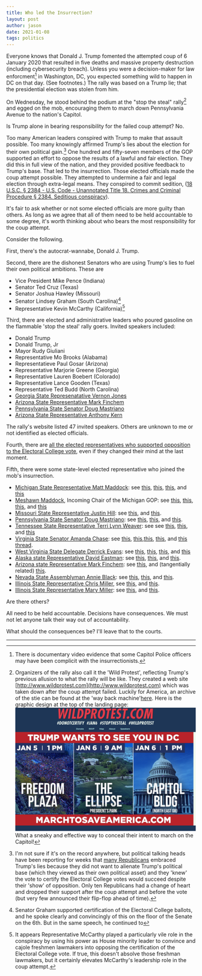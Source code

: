 ```yaml
---
title: Who led the Insurrection?
layout: post
author: jason
date: 2021-01-08
tags: politics
---
```


Everyone knows that Donald J. Trump fomented the attempted coup of 6 January 2020 that resulted in five deaths and massive property destruction (including cybersecurity breach).  Unless you were a decision-maker for law enforcment[^0] in Washington, DC, you expected something wild to happen in DC on that day.  (See footnotes.)  The rally was based on a Trump lie; that the presidential election was stolen from him.

On Wednesday, he stood behind the podium at the "stop the steal" rally[^3] and egged on the mob, encouraging them to march down Pennsylvania Avenue to the nation's Capitol.

Is Trump alone in bearing responsibility for the failed coup attempt?  No.

Too many American leaders conspired with Trump to make that assault possible.  Too many knowingly affirmed Trump's lies about the election for their own political gain.[^1]  One hundred and fifty-seven members of the GOP supported an effort to oppose the results of a lawful and fair election.  They did this in full view of the nation, and they provided positive feedback to Trump's base.  That led to the insurrection.  Those elected officials made the coup attempt possible.  They attempted to undermine a fair and legal election through extra-legal means.  They conspired to commit sedition, ([18 U.S.C. § 2384 - U.S. Code - Unannotated Title 18. Crimes and Criminal Procedure § 2384. Seditious conspiracy](https://codes.findlaw.com/us/title-18-crimes-and-criminal-procedure/18-usc-sect-2384.html)).

It's fair to ask whether or not some elected officials are more guilty than others.  As long as we agree that all of them need to be held accountable to some degree, it's worth thinking about who bears the most responsibility for the coup attempt.

Consider the following.

First, there's the autocrat-wannabe, Donald J. Trump.  

Second, there are the dishonest Senators who are using Trump's lies to fuel their own political ambitions.  These are
* Vice President Mike Pence (Indiana)
* Senator Ted Cruz (Texas)
* Senator Joshua Hawley (Missouri)
* Senator Lindsey Graham (South Carolina)[^2]
* Representative Kevin McCarthy (California)[^4]

Third, there are elected and administrative leaders who poured gasoline on the flammable 'stop the steal' rally goers.  Invited speakers included:
* Donald Trump
* Donald Trump, Jr
* Mayor Rudy Giuliani
* Representative Mo Brooks (Alabama)
* Representatieve Paul Gosar (Arizona)
* Representative Marjorie Greene (Georgia)
* Representative Lauren Boebert (Colorado)
* Representative Lance Gooden (Texas)
* Representative Ted Budd (North Carolina)
* [Georgia State Represenatative Vernon Jones](https://en.wikipedia.org/wiki/Vernon_Jones)
* [Arizona State Representative Mark Finchem](https://en.wikipedia.org/wiki/Mark_Finchem)
* [Pennsylvania State Senator Doug Mastriano](https://en.wikipedia.org/wiki/Doug_Mastriano)
* [Arizona State Representative Anthony Kern](https://en.wikipedia.org/wiki/Anthony_Kern)

The rally's website listed 47 invited speakers.  Others are unknown to me or not identified as elected officials.

Fourth, there are [all the elected representatives who supported opposition to the Electoral College vote](http://thecoldfish.com/2021/01/07/who-incited-violence.html), even if they changed their mind at the last moment.

Fifth, there were some state-level elected representative who joined the mob's insurrection.

* [Michigan State Representative Matt Maddock](https://en.wikipedia.org/wiki/Matt_Maddock): see [this](https://twitter.com/RachelHood76/status/1347192213600690176), [this](https://twitter.com/MysterySolvent/status/1347731916313808896), [this](https://www.detroitnews.com/story/news/politics/2021/01/07/michigan-duo-matt-meshawn-maddock-gain-influence-overturn-election/6579089002/), and [this](https://patch.com/michigan/across-mi/dlcc-calls-rep-maddock-resign-over-pro-trump-riot-will-any-lawmakers-face)
* [Meshawn Maddock](https://ballotpedia.org/Meshawn_Maddock), Incoming Chair of the Michigan GOP: see [this](https://twitter.com/RachelHood76/status/1347192213600690176), [this](https://twitter.com/MysterySolvent/status/1347271801752182786), [this](https://www.detroitnews.com/story/news/politics/2021/01/07/michigan-duo-matt-meshawn-maddock-gain-influence-overturn-election/6579089002/), and [this](https://twitter.com/MysterySolvent/status/1347731916313808896)
* [Missouri State Representative Justin Hill](https://en.wikipedia.org/wiki/Justin_Hill_(politician)): see [this](https://www.msn.com/en-us/news/politics/some-state-legislators-face-calls-for-resignation-after-taking-part-in-capitol-turmoil/ar-BB1czgkM), and [this](https://www.stltoday.com/news/local/govt-and-politics/missouri-lawmaker-skips-his-own-swearing-in-to-attend-trump-rally-in-washington/article_94e9038e-a2a2-5491-8911-dcad1e9dbd5a.html).
* [Pennsylvania State Senator Doug Mastriano](https://en.wikipedia.org/wiki/Doug_Mastriano): see [this](https://www.msn.com/en-us/news/politics/some-state-legislators-face-calls-for-resignation-after-taking-part-in-capitol-turmoil/ar-BB1czgkM), [this](https://youtu.be/2m-xYKsn_94), and [this](https://6abc.com/pennsylavania-state-senator-doug-mastriano-live-derrick-evans-west-virginia-capitol-riot/9446757/).
* [Tennessee State Representative Terri Lynn Weaver](https://en.wikipedia.org/wiki/Terri_Lynn_Weaver): see see [this](https://www.msn.com/en-us/news/politics/some-state-legislators-face-calls-for-resignation-after-taking-part-in-capitol-turmoil/ar-BB1czgkM), [this](https://twitter.com/TerriLynnWeaver/status/1346965048611254273), and [this](https://www.tennessean.com/story/news/politics/2021/01/07/tennessee-rep-terri-lynn-weaver-capitol-riot-lot-of-patriots/6578595002/)
* [Virginia State Senator Amanda Chase](https://en.wikipedia.org/wiki/Amanda_Chase): see [this](https://www.msn.com/en-us/news/politics/some-state-legislators-face-calls-for-resignation-after-taking-part-in-capitol-turmoil/ar-BB1czgkM), [this](https://www.washingtonpost.com/local/virginia-politics/amanda-chase-facebook-suspension/2021/01/08/8a392410-51d8-11eb-bda4-615aaefd0555_story.html?utm_campaign=wp_main&utm_medium=social&utm_source=facebook),[this](https://www.newsweek.com/virginia-state-senator-who-attended-dc-protest-asked-resign-1560137), [this](https://thevirginiastar.com/2021/01/07/virginia-state-senator-amanda-chase-on-d-c-rally-it-was-very-heartwarming/), and [this thread](https://twitter.com/GoadGatsby/status/1347644176607932417). 
* [West Virginia State Delegate Derrick Evans](https://en.wikipedia.org/wiki/Derrick_Evans_(politician)): see [this](https://www.msn.com/en-us/news/politics/some-state-legislators-face-calls-for-resignation-after-taking-part-in-capitol-turmoil/ar-BB1czgkM), [this](https://apnews.com/article/donald-trump-legislature-crime-west-virginia-electoral-college-b883a7667add0cb54f01ce7ffaa73536), [this](https://www.buzzfeednews.com/article/briannasacks/west-virginia-republican-delegate-storms-capitol), and [this](https://www.nytimes.com/2021/01/06/us/derrick-evans-west-virginia-capitol.html)
* [Alaska state Representative David Eastman](https://en.wikipedia.org/wiki/David_Eastman_(politician)): see [this](https://twitter.com/CentralPenDems/status/1347360729318395906), [this](https://www.adn.com/alaska-news/2021/01/07/alaska-state-legislator-who-attended-dc-trump-rally-pushes-debunked-theory-antifa-was-responsible-for-storming-us-capitol/), and [this](https://www.anchoragepress.com/news/wasilla-rep-eastman-part-of-electoral-college-protest-on-the-capitol/article_00f4c01a-50a2-11eb-81af-172b4c9e4803.html).
* [Arizona state Representative Mark Finchem](https://en.wikipedia.org/wiki/Mark_Finchem): see [this](https://www.msn.com/en-us/news/politics/some-state-legislators-face-calls-for-resignation-after-taking-part-in-capitol-turmoil/ar-BB1czgkM), and (tangentially related) [this](https://www.phoenixnewtimes.com/news/rep-mark-finchem-was-arizona-coordinator-for-pro-militia-group-11498687).
* [Nevada State Assemblyman Annie Black](https://en.wikipedia.org/wiki/Annie_Black): see [this](https://www.msn.com/en-us/news/politics/some-state-legislators-face-calls-for-resignation-after-taking-part-in-capitol-turmoil/ar-BB1czgkM), [this](https://www.fox5vegas.com/election_hq/several-state-lawmakers-including-nevada-assemblywoman-elect-joined-observed-us-capitol-turmoil/article_05f0642c-7171-502d-924e-81675f021a00.html), and [this](https://www.bloomberg.com/news/articles/2021-01-07/several-state-lawmakers-joined-observed-us-capitol-turmoil?sref=YRolYWHb).
* [Illinois State Representative Chris Miller](https://en.wikipedia.org/wiki/Chris_Miller_(politician)), see [this](https://twitter.com/MarkMaxwellTV/status/1347236821512695810), and [this](https://twitter.com/Acer3752/status/1347315438359896066).
* [Illinois State Representative Mary Miller](https://en.wikipedia.org/wiki/Mary_Miller_(politician)): see [this](https://people.com/politics/rep-mary-miller-praised-hitler-speech-lawmakers-condemn/), and [this](https://www.nbcchicago.com/news/local/chicago-politics/state-lawmakers-call-on-illinois-congresswoman-who-invoked-hitler-to-resign/2410343/).

Are there others?

All need to be held accountable.  Decisions have consequences.  We must not let anyone talk their way out of accountability.

What should the consequences be?  I'll leave that to the courts.

* * * 

[^0]: There is documentary video evidence that some Capitol Police officers may have been complicit with the insurrectionists.

[^1]:  I'm not sure if it's on the record anywhere, but political talking heads have been reporting for weeks that [many Republicans](http://thecoldfish.com/2021/01/07/who-incited-violence.html) embraced Trump's lies because they did not want to alienate Trump's political base (which they viewed as their own political asset) and they 'knew' the vote to certify the Electoral College votes would succeed despite their 'show' of opposition.  Only ten Republicans had a change of heart and dropped their support after the coup attempt and before the vote (but very few announced their flip-flop ahead of time).

[^2]:  Senator Graham supported certification of the Electoral College ballots, and he spoke clearly and convincingly of this on the floor of the Senate on the 6th.  But in the same speech, he continued to 

[^4]:  It appears Representative McCarthy played a particularly vile role in the conspiracy by using his power as House minority leader to convince and cajole freshmen lawmakers into opposing the certification of the Electoral College vote.  If true, this doesn't absolve those freshman lawmakers, but it certainly elevates McCarthy's leadership role in the coup attempt.

[^3]:  Organizers of the rally also call it the 'Wild Protest', reflecting Trump's previous allusion to what the rally will be like.  They created a web site [http://www.wildprotest.com](http://www.wildprotest.com) which was taken down after the coup attempt failed.  Luckily for America, an archive of the stie can be found at the 'way back machine'[here](https://web.archive.org/web/20210106065650/https://wildprotest.com/).  Here is the graphic design at the top of the landing page:  ![![/assets/images/webpage-wildprotest-thumbnail.png](/assets/images/webpage-wildprotest-thumbnail.png)](/assets/images/webpage-wildprotest.png)  What a sneaky and effective way to conceal their intent to march on the Capitol!

